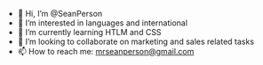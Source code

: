 - 👋 Hi, I’m @SeanPerson
- 👀 I’m interested in languages and international 
- 🌱 I’m currently learning HTLM and CSS
- 💞️ I’m looking to collaborate on marketing and sales related tasks
- 📫 How to reach me: mrseanperson@gmail.com

<!---
SeanPerson/SeanPerson is a ✨ special ✨ repository because its `README.md` (this file) appears on your GitHub profile.
You can click the Preview link to take a look at your changes.
--->
